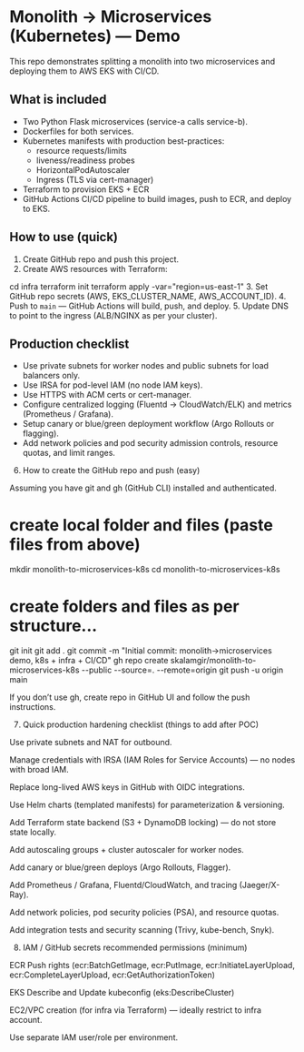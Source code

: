 # Monolith → Microservices (Kubernetes) — Demo

This repo demonstrates splitting a monolith into two microservices and deploying them to AWS EKS with CI/CD.

## What is included
- Two Python Flask microservices (service-a calls service-b).
- Dockerfiles for both services.
- Kubernetes manifests with production best-practices:
  - resource requests/limits
  - liveness/readiness probes
  - HorizontalPodAutoscaler
  - Ingress (TLS via cert-manager)
- Terraform to provision EKS + ECR
- GitHub Actions CI/CD pipeline to build images, push to ECR, and deploy to EKS.

## How to use (quick)
1. Create GitHub repo and push this project.
2. Create AWS resources with Terraform:


cd infra
terraform init
terraform apply -var="region=us-east-1"
3. Set GitHub repo secrets (AWS, EKS_CLUSTER_NAME, AWS_ACCOUNT_ID).
4. Push to `main` — GitHub Actions will build, push, and deploy.
5. Update DNS to point to the ingress (ALB/NGINX as per your cluster).

## Production checklist
- Use private subnets for worker nodes and public subnets for load balancers only.
- Use IRSA for pod-level IAM (no node IAM keys).
- Use HTTPS with ACM certs or cert-manager.
- Configure centralized logging (Fluentd -> CloudWatch/ELK) and metrics (Prometheus / Grafana).
- Setup canary or blue/green deployment workflow (Argo Rollouts or flagging).
- Add network policies and pod security admission controls, resource quotas, and limit ranges.

6. How to create the GitHub repo and push (easy)

Assuming you have git and gh (GitHub CLI) installed and authenticated.

# create local folder and files (paste files from above)
mkdir monolith-to-microservices-k8s
cd monolith-to-microservices-k8s
# create folders and files as per structure...
git init
git add .
git commit -m "Initial commit: monolith->microservices demo, k8s + infra + CI/CD"
gh repo create skalamgir/monolith-to-microservices-k8s --public --source=. --remote=origin
git push -u origin main


If you don’t use gh, create repo in GitHub UI and follow the push instructions.

7. Quick production hardening checklist (things to add after POC)

Use private subnets and NAT for outbound.

Manage credentials with IRSA (IAM Roles for Service Accounts) — no nodes with broad IAM.

Replace long-lived AWS keys in GitHub with OIDC integrations.

Use Helm charts (templated manifests) for parameterization & versioning.

Add Terraform state backend (S3 + DynamoDB locking) — do not store state locally.

Add autoscaling groups + cluster autoscaler for worker nodes.

Add canary or blue/green deploys (Argo Rollouts, Flagger).

Add Prometheus / Grafana, Fluentd/CloudWatch, and tracing (Jaeger/X-Ray).

Add network policies, pod security policies (PSA), and resource quotas.

Add integration tests and security scanning (Trivy, kube-bench, Snyk).


8. IAM / GitHub secrets recommended permissions (minimum)

ECR Push rights (ecr:BatchGetImage, ecr:PutImage, ecr:InitiateLayerUpload, ecr:CompleteLayerUpload, ecr:GetAuthorizationToken)

EKS Describe and Update kubeconfig (eks:DescribeCluster)

EC2/VPC creation (for infra via Terraform) — ideally restrict to infra account.

Use separate IAM user/role per environment.
